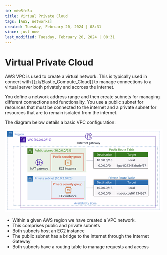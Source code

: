 ```yaml
---
id: mdw5fe5a
title: Virtual Private Cloud
tags: [AWS, networks]
created: Tuesday, February 20, 2024 | 08:31
since: just now
last_modified: Tuesday, February 20, 2024 | 08:31
---
```


# Virtual Private Cloud

AWS VPC is used to create a virtual network. This is typically used in concert
with [[zk/Elastic_Compute_Cloud]] to manage connections to a virtual server both
privately and accross the internet.

You define a network address range and then create subnets for managing
different connections and functionality. You use a public subnet for resources
that must be connected to the internet and a private subnet for resources that
are to remain isolated from the internet.

The diagram below details a basic VPC configuration:

![](../img/aws-vpc-example.png)

- Within a given AWS region we have created a VPC network.
- This comprises public and private subnets
- Both subnets host an EC2 instance
- The public subnet has a bridge to the internet through the Internet Gateway
- Both subnets have a routing table to manage requests and access
